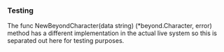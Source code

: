 ### Testing

The func NewBeyondCharacter(data string) (*beyond.Character, error) method has
a different implementation in the actual live system so this is separated out here
for testing purposes.

